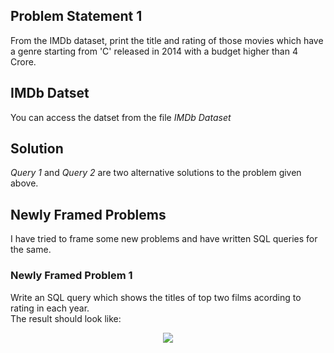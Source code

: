 ## Problem Statement 1
From the IMDb dataset, print the title and rating of those movies which have a genre starting from 'C' released in 2014 with a budget higher than 4 Crore.

## IMDb Datset
You can access the datset from the file <em>IMDb Dataset</em>

## Solution
<em>Query 1</em> and <em>Query 2</em> are two alternative solutions to the problem given above. 

## Newly Framed Problems
I have tried to frame some new problems and have written SQL queries for the same.

### Newly Framed Problem 1
Write an SQL query which shows the titles of top two films acording to rating in each year.<br>
The result should look like:<br>
<p align="center">
  <img src= "https://github.com/basu-binayak/Top-100-SQL-problems solved/blob/24e25cf5392ed1dc6e4a5bff632a14703ae6057e/Problem%201/Screenshot%202023-03-13%20182044.png">
</p>

